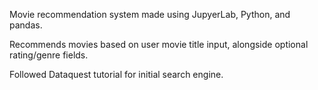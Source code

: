 Movie recommendation system made using JupyerLab, Python, and pandas.

Recommends movies based on user movie title input, alongside optional rating/genre fields.

Followed Dataquest tutorial for initial search engine.

